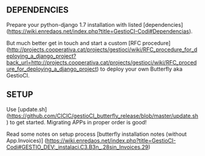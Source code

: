 
DEPENDENCIES
------------------
Prepare your python-django 1.7 installation with listed [dependencies] (https://wiki.enredaos.net/index.php?title=GestioCI-Codi#Dependencias).

But much better get in touch and start a custom [RFC procedure] (http://projects.cooperativa.cat/projects/gestioci/wiki/RFC_procedure_for_deploying_a_django_project?back_url=http://projects.cooperativa.cat/projects/gestioci/wiki/RFC_procedure_for_deploying_a_django_project) to deploy your own Butterfly aka GestioCI.

SETUP
--------------------
Use [update.sh] (https://github.com/CICIC/gestioCI_butterfly_release/blob/master/update.sh) to get started. Migrating APPs in proper order is good!

Read some notes on setup process [butterfly installation notes (without App.Invoices)] (https://wiki.enredaos.net/index.php?title=GestioCI-Codi#GESTIO_DEV:_instalaci.C3.B3n_.28sin_Invoices.29)

